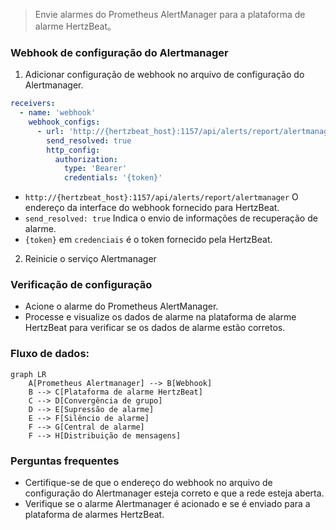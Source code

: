 > Envie alarmes do Prometheus AlertManager para a plataforma de alarme HertzBeat。 

### Webhook de configuração do Alertmanager

1. Adicionar configuração de webhook no arquivo de configuração do Alertmanager.

```yaml
receivers:
  - name: 'webhook'
    webhook_configs:
      - url: 'http://{hertzbeat_host}:1157/api/alerts/report/alertmanager'
        send_resolved: true
        http_config:
          authorization: 
            type: 'Bearer'
            credentials: '{token}'
```

- `http://{hertzbeat_host}:1157/api/alerts/report/alertmanager` O endereço da interface do webhook fornecido para HertzBeat.
- `send_resolved: true` Indica o envio de informações de recuperação de alarme.
- `{token}` em `credenciais` é o token fornecido pela HertzBeat.

2. Reinicie o serviço Alertmanager

### Verificação de configuração

- Acione o alarme do Prometheus AlertManager.
- Processe e visualize os dados de alarme na plataforma de alarme HertzBeat para verificar se os dados de alarme estão corretos.

### Fluxo de dados:

```mermaid
graph LR
    A[Prometheus Alertmanager] --> B[Webhook]
    B --> C[Plataforma de alarme HertzBeat]
    C --> D[Convergência de grupo]
    D --> E[Supressão de alarme]
    E --> F[Silêncio de alarme]
    F --> G[Central de alarme]
    F --> H[Distribuição de mensagens]
```

### Perguntas frequentes

- Certifique-se de que o endereço do webhook no arquivo de configuração do Alertmanager esteja correto e que a rede esteja aberta.
- Verifique se o alarme Alertmanager é acionado e se é enviado para a plataforma de alarmes HertzBeat.
